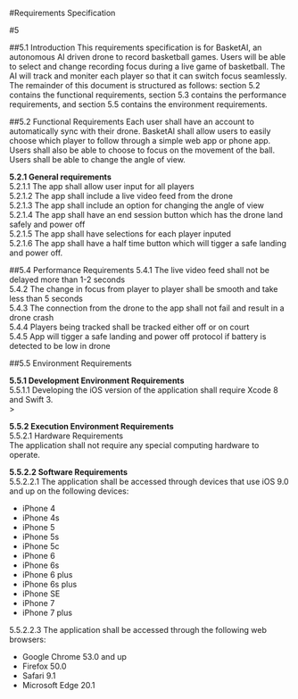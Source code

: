 #Requirements Specification

#5

##5.1 Introduction
This requirements specification is for BasketAI, an autonomous AI driven drone to record basketball games. Users will be able to select and change recording focus during a live game of basketball. The AI will track and moniter each player so that it can switch focus seamlessly. The remainder of this document is structured as follows: section 5.2 contains the functional requirements, section 5.3 contains the performance requirements, and section 5.5 contains the environment requirements.<br />

##5.2  Functional Requirements
Each user shall have an account to automatically sync with their drone. BasketAI shall allow users to easily choose which player to follow through a simple web app or phone app. Users shall also be able to choose to focus on the movement of the ball. Users shall be able to change the angle of view.

**5.2.1 General requirements** <br />
5.2.1.1 The app shall allow user input for all players <br />
5.2.1.2 The app shall include a live video feed from the drone <br />
5.2.1.3 The app shall include an option for changing the angle of view <br />
5.2.1.4 The app shall have an end session button which has the drone land safely and power off <br />
5.2.1.5 The app shall have selections for each player inputed <br />
5.2.1.6 The app shall have a half time button which will tigger a safe landing and power off.

##5.4 Performance Requirements
5.4.1 The live video feed shall not be delayed more than 1-2 seconds <br />
5.4.2 The change in focus from player to player shall be smooth and take less than 5 seconds <br />
5.4.3 The connection from the drone to the app shall not fail and result in a drone crash <br />
5.4.4 Players being tracked shall be tracked either off or on court <br />
5.4.5 App will tigger a safe landing and power off protocol if battery is detected to be low in drone<br />

##5.5 Environment Requirements

**5.5.1 Development Environment Requirements**<br />
5.5.1.1 Developing the iOS version of the application shall require Xcode 8 and Swift 3.<br />>

**5.5.2 Execution Environment Requirements**<br />
5.5.2.1 Hardware Requirements<br />
The application shall not require any special computing hardware to operate.<br />

**5.5.2.2 Software Requirements**<br />
5.5.2.2.1 The application shall be accessed through devices that use iOS 9.0 and up on the following devices: <br />
* iPhone 4
* iPhone 4s
* iPhone 5
* iPhone 5s
* iPhone 5c
* iPhone 6
* iPhone 6s
* iPhone 6 plus
* iPhone 6s plus
* iPhone SE
* iPhone 7
* iPhone 7 plus

5.5.2.2.3 The application shall be accessed through the following web browsers:<br />
* Google Chrome 53.0 and up
* Firefox 50.0
* Safari 9.1
* Microsoft Edge 20.1
 
